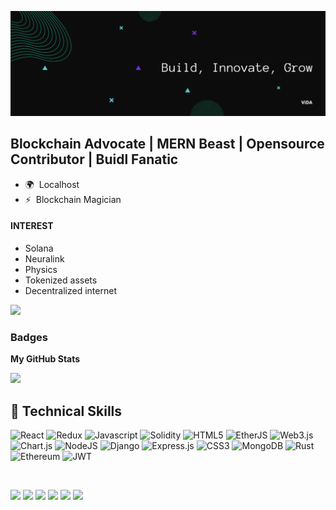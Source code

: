 <p align=”center”>

  ![Header](https://raw.githubusercontent.com/Vida-TG/Vida-TG/main/header.png)

</p>
                                               

Blockchain Advocate | MERN Beast | Opensource Contributor | Buidl Fanatic 
------------------------------------------------------------

* 🌍  Localhost
* ⚡  Blockchain Magician

#### INTEREST

* Solana
* Neuralink
* Physics 
* Tokenized assets
* Decentralized internet 


<a href="https://www.github.com/Vida-TG" target="_blank" rel="noreferrer"><img
src="https://img.shields.io/github/followers/Vida-TG?logo=github&style=for-the-badge&color=22c55e&labelColor=181824" /></a>

></a></p> 

### Badges

<b>My GitHub Stats</b>


<a href="http://www.github.com/Vida-TG"><img src="https://github-readme-streak-stats.herokuapp.com/?user=Vida-TG&stroke=14b8a6&background=181824&ring=f97316&fire=f97316&currStreakNum=14b8a6&currStreakLabel=f97316&sideNums=14b8a6&sideLabels=14b8a6&dates=14b8a6&hide_border=true" /></a>




## 💼 Technical Skills

![React](https://img.shields.io/badge/react-61DAFB.svg?style=for-the-badge&logo=react&logoColor=white)
![Redux](https://img.shields.io/badge/redux-764ABC.svg?style=for-the-badge&logo=redux&logoColor=white)
![Javascript](https://img.shields.io/badge/javascript-F7DF1E.svg?style=for-the-badge&logo=javascript&logoColor=white)
![Solidity](https://img.shields.io/badge/solidity-CC0000.svg?style=for-the-badge&logo=solidity&logoColor=white)
![HTML5](https://img.shields.io/badge/html5-E34F26.svg?style=for-the-badge&logo=html5&logoColor=white)
![EtherJS](https://img.shields.io/badge/EtherJS-336791.svg?style=for-the-badge&logo=EtherJS&logoColor=white)
![Web3.js](https://img.shields.io/badge/web3.js-F16822?style=for-the-badge&logo=web3.js&logoColor=white)
![Chart.js](https://img.shields.io/badge/chart.js-F5788D.svg?style=for-the-badge&logo=chart.js&logoColor=white)
![NodeJS](https://img.shields.io/badge/node.js-6DA55F?style=for-the-badge&logo=node.js&logoColor=white)
![Django](https://img.shields.io/badge/django-%23092E20.svg?style=for-the-badge&logo=django&logoColor=white)
![Express.js](https://img.shields.io/badge/express.js-%23404d59.svg?style=for-the-badge&logo=express&logoColor=%2361DAFB)
![CSS3](https://img.shields.io/badge/CSS3-7952B3.svg?style=for-the-badge&logo=CSS3&logoColor=white)
![MongoDB](https://img.shields.io/badge/MongoDB-1572B6.svg?style=for-the-badge&logo=MongoDB&logoColor=white)
![Rust](https://img.shields.io/badge/Rust-DB7093.svg?style=for-the-badge&logo=Rust&logoColor=white)
![Ethereum](https://img.shields.io/badge/Ethereum-3C3C3D?style=for-the-badge&logo=Ethereum&logoColor=white)
![JWT](https://img.shields.io/badge/JWT-black?style=for-the-badge&logo=JSON%20web%20tokens)


</br>

![](https://img.shields.io/badge/Tools-Figma-informational?style=for-the-badge&logo=Figma&color=F24E1E)
![](https://img.shields.io/badge/Tools-NPM-informational?style=for-the-badge&logo=NPM&color=CB3837)
![](https://img.shields.io/badge/Tools-Heroku-informational?style=for-the-badge&logo=Heroku&color=430098)
![](https://img.shields.io/badge/Tools-Netlify-informational?style=for-the-badge&logo=netlify&color=00C7B7)
![](https://img.shields.io/badge/Tools-Git-informational?style=for-the-badge&logo=Git&color=F05032)
![](https://img.shields.io/badge/Tools-GitHub-informational?style=for-the-badge&logo=GitHub&color=234F26)


